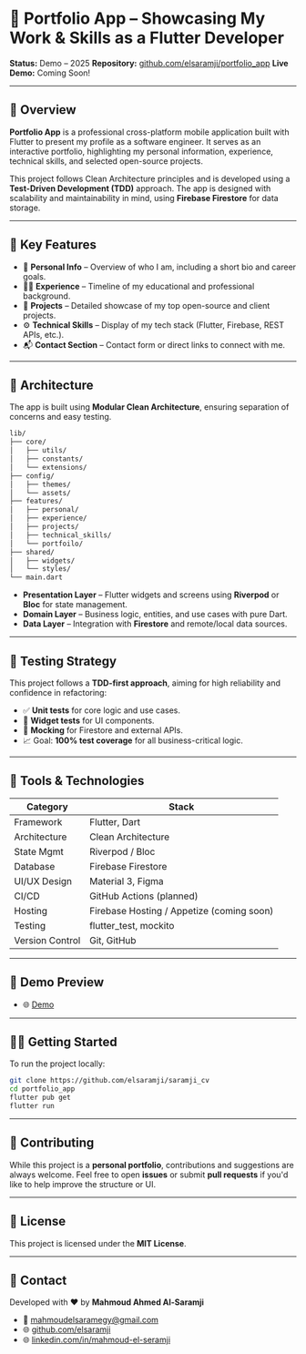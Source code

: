 # 💼 Portfolio App – Showcasing My Work & Skills as a Flutter Developer

**Status:** Demo – 2025
**Repository:** [github.com/elsaramji/portfolio_app](https://github.com/elsaramji/portfoilosr)
**Live Demo:** Coming Soon!

---

## 📱 Overview

**Portfolio App** is a professional cross-platform mobile application built with Flutter to present my profile as a software engineer. It serves as an interactive portfolio, highlighting my personal information, experience, technical skills, and selected open-source projects.

This project follows Clean Architecture principles and is developed using a **Test-Driven Development (TDD)** approach. The app is designed with scalability and maintainability in mind, using **Firebase Firestore** for data storage.

---

## 🎯 Key Features

- 👤 **Personal Info** – Overview of who I am, including a short bio and career goals.
- 🧑‍💻 **Experience** – Timeline of my educational and professional background.
- 📁 **Projects** – Detailed showcase of my top open-source and client projects.
- ⚙️ **Technical Skills** – Display of my tech stack (Flutter, Firebase, REST APIs, etc.).
- 📬 **Contact Section** – Contact form or direct links to connect with me.

---

## 🧱 Architecture

The app is built using **Modular Clean Architecture**, ensuring separation of concerns and easy testing.

```bash
lib/
├── core/
│   ├── utils/
│   ├── constants/
│   └── extensions/
├── config/
│   ├── themes/
│   └── assets/
├── features/
│   ├── personal/
│   ├── experience/
│   ├── projects/
│   ├── technical_skills/
│   └── portfoilo/
├── shared/
│   ├── widgets/
│   └── styles/
└── main.dart
```

- **Presentation Layer** – Flutter widgets and screens using **Riverpod** or **Bloc** for state management.
- **Domain Layer** – Business logic, entities, and use cases with pure Dart.
- **Data Layer** – Integration with **Firestore** and remote/local data sources.

---

## 🧪 Testing Strategy

This project follows a **TDD-first approach**, aiming for high reliability and confidence in refactoring:

- ✅ **Unit tests** for core logic and use cases.
- 🧩 **Widget tests** for UI components.
- 🔄 **Mocking** for Firestore and external APIs.
- 📈 Goal: **100% test coverage** for all business-critical logic.

---

## 🧰 Tools & Technologies

| Category        | Stack                                     |
| --------------- | ----------------------------------------- |
| Framework       | Flutter, Dart                             |
| Architecture    | Clean Architecture                        |
| State Mgmt      | Riverpod / Bloc                           |
| Database        | Firebase Firestore                        |
| UI/UX Design    | Material 3, Figma                         |
| CI/CD           | GitHub Actions (planned)                  |
| Hosting         | Firebase Hosting / Appetize (coming soon) |
| Testing         | flutter_test, mockito                     |
| Version Control | Git, GitHub                               |

---

## 🚀 Demo Preview

- 🌐 [Demo](https://elsaramji.github.io/saramji_portfolio/)

---

## 🧑‍💻 Getting Started

To run the project locally:

```bash
git clone https://github.com/elsaramji/saramji_cv
cd portfolio_app
flutter pub get
flutter run
```

---

## 🙌 Contributing

While this project is a **personal portfolio**, contributions and suggestions are always welcome.
Feel free to open **issues** or submit **pull requests** if you'd like to help improve the structure or UI.

---

## 📄 License

This project is licensed under the **MIT License**.

---

## 👋 Contact

Developed with ❤️ by **Mahmoud Ahmed Al-Saramji**

- 📧 [mahmoudelsaramegy@gmail.com](mailto:mahmoudelsaramegy@gmail.com)
- 🌐 [github.com/elsaramji](https://github.com/elsaramji)
- 🌐 [linkedin.com/in/mahmoud-el-seramji](https://www.linkedin.com/in/mahmoud-el-seramji)

